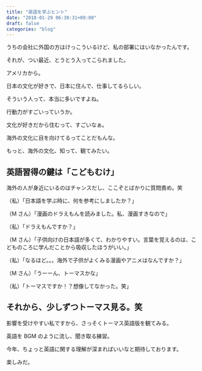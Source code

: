 ```yaml
---
title: "英語を学ぶヒント"
date: "2018-01-29 06:30:31+09:00"
draft: false
categories: "blog"
---
```

うちの会社に外国の方はけっこういるけど、私の部署にはいなかったんです。  

それが、つい最近、とうとう入ってこられました。  

アメリカから。  

日本の文化が好きで、日本に住んで、仕事してるらしい。  

そういう人って、本当に多いですよね。  

行動力がすごいっていうか。  

文化が好きだから住むって、すごいなぁ。  

海外の文化に目を向けてるってことだもんな。  

もっと、海外の文化、知って、観てみたい。  

## 英語習得の鍵は「こどもむけ」

海外の人が身近にいるのはチャンスだし、ここぞとばかりに質問責め。笑  

（私）「日本語を学ぶ時に、何を参考にしましたか？」  

（M さん）「漫画のドラえもんを読みました。私、漫画すきなので」  

（私）「ドラえもんですか？」  

（M さん）「子供向けの日本語が多くて、わかりやすい。言葉を覚えるのは、こどものころに学んだことから吸収したほうがいい。」  

（私）「なるほど。。。海外で子供がよくみる漫画やアニメはなんですか？」  

（M さん）「うーーん、トーマスかな」  

（私）「トーマスですか！？想像してなかった。笑」  

## それから、少しずつトーマス見る。笑

影響を受けやすい私ですから、さっそくトーマス英語版を観てみる。  

英語を BGM のように流し、聞き取る練習。  

今年、ちょっと英語に関する理解が深まればいいなと期待しております。  

楽しみだ。  